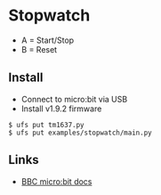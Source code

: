 # Stopwatch

* A = Start/Stop
* B = Reset

## Install

* Connect to micro:bit via USB
* Install v1.9.2 firmware

```
$ ufs put tm1637.py
$ ufs put examples/stopwatch/main.py
```

## Links

* [BBC micro:bit docs](https://microbit-micropython.readthedocs.io/en/latest/tutorials/buttons.html)
